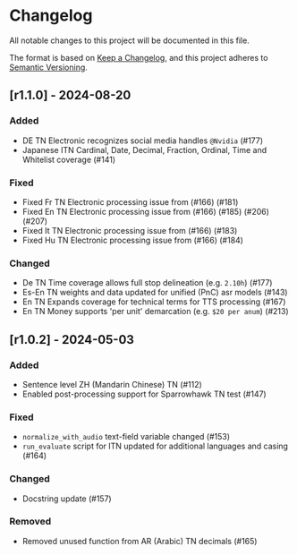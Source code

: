 # Changelog

All notable changes to this project will be documented in this file.

The format is based on [Keep a Changelog](https://keepachangelog.com/en/1.1.0/),
and this project adheres to [Semantic Versioning](https://semver.org/spec/v2.0.0.html).

## [r1.1.0] - 2024-08-20

### Added

- DE TN Electronic recognizes social media handles `@Nvidia` (#177) 
- Japanese ITN Cardinal, Date, Decimal, Fraction, Ordinal, Time and Whitelist coverage (#141)

### Fixed

- Fixed Fr TN Electronic processing issue from (#166) (#181)
- Fixed En TN Electronic processing issue from (#166) (#185) (#206) (#207)
- Fixed It TN Electronic processing issue from (#166) (#183)
- Fixed Hu TN Electronic processing issue from (#166) (#184)


### Changed

- De TN Time coverage allows full stop delineation (e.g. `2.10h`) (#177)
- Es-En TN weights and data updated for unified (PnC) asr models (#143)
- En TN Expands coverage for technical terms for TTS processing (#167)
- En TN Money supports 'per unit' demarcation (e.g. `$20 per anum`) (#213)


## [r1.0.2] - 2024-05-03

### Added

- Sentence level ZH (Mandarin Chinese) TN (#112)
- Enabled post-processing support for Sparrowhawk TN test (#147) 

### Fixed

- `normalize_with_audio` text-field variable changed (#153)
- `run_evaluate` script for ITN updated for additional languages and casing (#164)

### Changed

- Docstring update (#157)


### Removed

- Removed unused function from AR (Arabic) TN decimals (#165)

